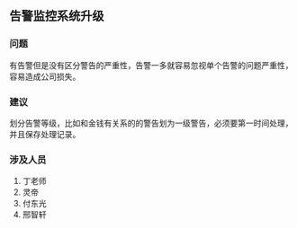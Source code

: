 ## 告警监控系统升级

### 问题

有告警但是没有区分警告的严重性，告警一多就容易忽视单个告警的问题严重性，容易造成公司损失。



### 建议

划分告警等级，比如和金钱有关系的的警告划为一级警告，必须要第一时间处理，并且保存处理记录。



### 涉及人员

1. 丁老师
2. 灵帝
3. 付东光
4. 邢智轩





